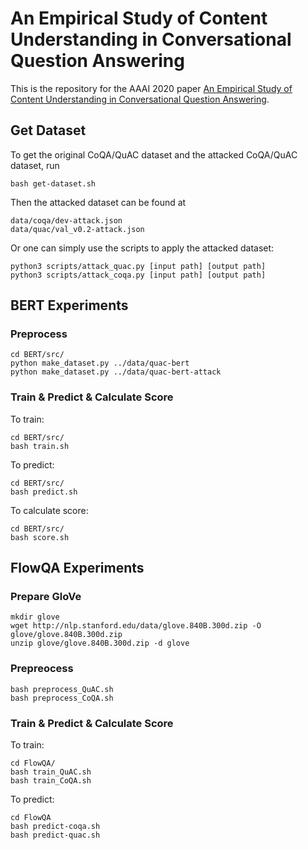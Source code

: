 # An Empirical Study of Content Understanding in Conversational Question Answering

This is the repository for the AAAI 2020 paper [An Empirical Study of Content Understanding in Conversational Question Answering](https://arxiv.org/abs/1909.10743).

## Get Dataset

To get the original CoQA/QuAC dataset and the attacked CoQA/QuAC dataset, run

```
bash get-dataset.sh
```

Then the attacked dataset can be found at

```
data/coqa/dev-attack.json
data/quac/val_v0.2-attack.json
```

Or one can simply use the scripts to apply the attacked dataset:

```
python3 scripts/attack_quac.py [input path] [output path]
python3 scripts/attack_coqa.py [input path] [output path]
```

## BERT Experiments

### Preprocess

```
cd BERT/src/
python make_dataset.py ../data/quac-bert
python make_dataset.py ../data/quac-bert-attack
```

### Train & Predict & Calculate Score

To train:

```
cd BERT/src/
bash train.sh
```

To predict:

```
cd BERT/src/
bash predict.sh
```

To calculate score:

```
cd BERT/src/
bash score.sh
```


## FlowQA Experiments

### Prepare GloVe

```
mkdir glove
wget http://nlp.stanford.edu/data/glove.840B.300d.zip -O glove/glove.840B.300d.zip
unzip glove/glove.840B.300d.zip -d glove
```


### Prepreocess

```
bash preprocess_QuAC.sh
bash preprocess_CoQA.sh
```

### Train & Predict & Calculate Score

To train:

```
cd FlowQA/
bash train_QuAC.sh
bash train_CoQA.sh
```

To predict:

```
cd FlowQA
bash predict-coqa.sh
bash predict-quac.sh
```
